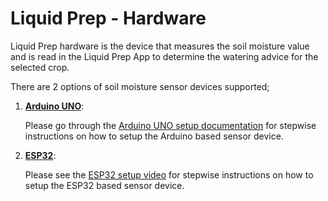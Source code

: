# Liquid Prep - Hardware

Liquid Prep hardware is the device that measures the soil moisture value and is read in the Liquid Prep App to determine the watering advice for the selected crop.

There are 2 options of soil moisture sensor devices supported;

1. **[Arduino UNO](https://www.arduino.cc/)**:

   Please go through the [Arduino UNO setup documentation](./Arduino%20UNO/User-Manual.pdf) for stepwise instructions on how to setup the Arduino based sensor device.

2. **[ESP32](http://esp32.net/)**:

   Please see the [ESP32 setup video](https://youtu.be/EU28Z_lu67w) for stepwise instructions on how to setup the ESP32 based sensor device.
